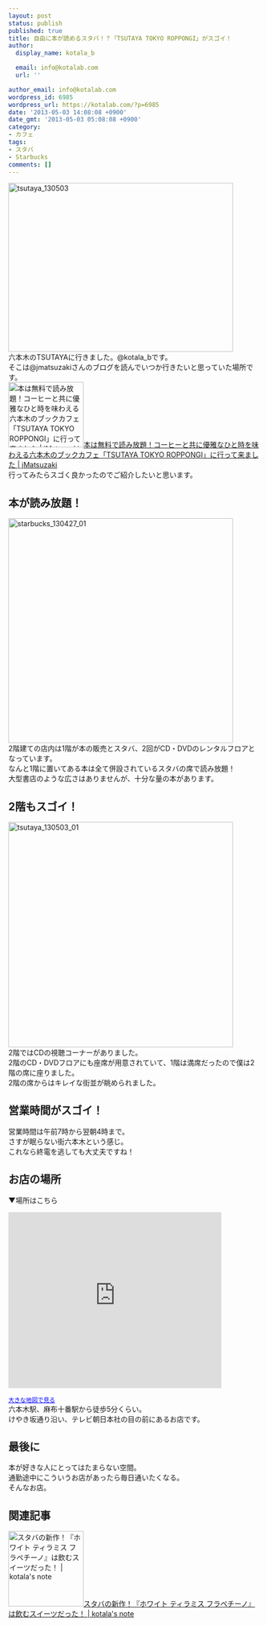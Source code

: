 ```yaml
---
layout: post
status: publish
published: true
title: 自由に本が読めるスタバ！？「TSUTAYA TOKYO ROPPONGI」がスゴイ！
author:
  display_name: kotala_b

  email: info@kotalab.com
  url: ''

author_email: info@kotalab.com
wordpress_id: 6985
wordpress_url: https://kotalab.com/?p=6985
date: '2013-05-03 14:08:08 +0900'
date_gmt: '2013-05-03 05:08:08 +0900'
category:
- カフェ
tags:
- スタバ
- Starbucks
comments: []
---
```

<p><img src="https://kotalab.com/wp-content/uploads/tsutaya_130503-448x336.jpg" alt="tsutaya_130503" width="448" height="336" class="alignnone size-large wp-image-6988" /><br />
六本木のTSUTAYAに行きました。@kotala_bです。<br />
そこは@jmatsuzakiさんのブログを読んでいつか行きたいと思っていた場所です。<br />
<a href="http://jmatsuzaki.com/archives/8350" target="_blank"><img  class="alignleft" src="http://capture.heartrails.com/150x130?http://jmatsuzaki.com/archives/8350" alt="本は無料で読み放題！コーヒーと共に優雅なひと時を味わえる六本木のブックカフェ「TSUTAYA TOKYO ROPPONGI」に行って来ました | jMatsuzaki" width="150" height="130" /></a><a href="http://jmatsuzaki.com/archives/8350" target="_blank">本は無料で読み放題！コーヒーと共に優雅なひと時を味わえる六本木のブックカフェ「TSUTAYA TOKYO ROPPONGI」に行って来ました | jMatsuzaki</a><a href="http://b.hatena.ne.jp/entry/http://jmatsuzaki.com/archives/8350" target="_blank"><img border="0" src="http://b.hatena.ne.jp/entry/image/http://jmatsuzaki.com/archives/8350" alt="" /></a><br style="clear:both;" />行ってみたらスゴく良かったのでご紹介したいと思います。<br />
<!--more--></p>
<h2>本が読み放題！</h2>
<p><img src="https://kotalab.com/wp-content/uploads/starbucks_130427_01-448x447.jpg" alt="starbucks_130427_01" width="448" height="447" class="alignnone size-large wp-image-6930" /><br />
2階建ての店内は1階が本の販売とスタバ、2回がCD・DVDのレンタルフロアとなっています。<br />
なんと1階に置いてある本は全て併設されているスタバの席で読み放題！<br />
大型書店のような広さはありませんが、十分な量の本があります。</p>
<h2>2階もスゴイ！</h2>
<p><img src="https://kotalab.com/wp-content/uploads/tsutaya_130503_01-448x448.jpg" alt="tsutaya_130503_01" width="448" height="448" class="alignnone size-large wp-image-6987" /><br />
2階ではCDの視聴コーナーがありました。<br />
2階のCD・DVDフロアにも座席が用意されていて、1階は満席だったので僕は2階の席に座りました。<br />
2階の席からはキレイな街並が眺められました。</p>
<h2>営業時間がスゴイ！</h2>
<p>営業時間は午前7時から翌朝4時まで。<br />
さすが眠らない街六本木という感じ。<br />
これなら終電を逃しても大丈夫ですね！</p>
<h2>お店の場所</h2>
<p>▼場所はこちら</p>
<p><iframe width="425" height="350" frameborder="0" scrolling="no" marginheight="0" marginwidth="0" src="https://maps.google.co.jp/maps?client=safari&amp;oe=UTF-8&amp;ie=UTF8&amp;q=tokyo+roppongi+tsutaya&amp;fb=1&amp;gl=jp&amp;hq=roppongi+tsutaya&amp;hnear=0x605d1b87f02e57e7:0x2e01618b22571b89,%E6%9D%B1%E4%BA%AC%E9%83%BD&amp;cid=0,0,4743992471018537652&amp;ll=35.660679,139.731975&amp;spn=0.006295,0.006295&amp;t=m&amp;iwloc=A&amp;brcurrent=3,0x60188b77b2ded3eb:0x3c74c0403015977b,0&amp;output=embed"></iframe></p>
<p><small><a href="https://maps.google.co.jp/maps?client=safari&amp;oe=UTF-8&amp;ie=UTF8&amp;q=tokyo+roppongi+tsutaya&amp;fb=1&amp;gl=jp&amp;hq=roppongi+tsutaya&amp;hnear=0x605d1b87f02e57e7:0x2e01618b22571b89,%E6%9D%B1%E4%BA%AC%E9%83%BD&amp;cid=0,0,4743992471018537652&amp;ll=35.660679,139.731975&amp;spn=0.006295,0.006295&amp;t=m&amp;iwloc=A&amp;brcurrent=3,0x60188b77b2ded3eb:0x3c74c0403015977b,0&amp;source=embed" style="color:#0000FF;text-align:left" target="_blank">大きな地図で見る</a></small><br />
六本木駅、麻布十番駅から徒歩5分くらい。<br />
けやき坂通り沿い、テレビ朝日本社の目の前にあるお店です。</p>
<h2>最後に</h2>
<p>本が好きな人にとってはたまらない空間。<br />
通勤途中にこういうお店があったら毎日通いたくなる。<br />
そんなお店。</p>
<h2 class="rele">関連記事</h2>
<p><a href="https://kotalab.com/white-tiramisu-fra" target="_blank"><img  class="alignleft" src="https://kotalab.com/wp-content/uploads/starbucks_130427-448x336.jpg" alt="スタバの新作！『ホワイト ティラミス フラペチーノ』は飲むスイーツだった！ | kotala's note" width="150" /></a><a href="https://kotalab.com/white-tiramisu-fra" target="_blank">スタバの新作！『ホワイト ティラミス フラペチーノ』は飲むスイーツだった！ | kotala's note</a><br style="clear:both;" /></p>
